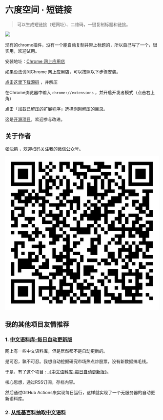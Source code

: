 # 六度空间 · 短链接

> 可以生成短链接（短网址）、二维码，一键复制标题和链接。

![](https://tqimg.github.io/20200723050312.png)

现有的chrome插件，没有一个能自动复制并带上标题的，所以自己写了一个，很实用，欢迎试用。


安装地址：[Chrome 网上应用店](//t.cn/AiBLK07q)

如果没法访问Chrome 网上应用店，可以按照以下步骤安装。

[点击这里下载源码](//github.com/6du-space/url-short/archive/master.zip) ，并解压

在Chrome浏览器中输入 `chrome://extensions` ，并开启开发者模式（点击右上角）

点击「加载已解压的扩展程序」选择刚刚解压的目录。

这是[开源项目](//github.com/6du-space/url-short)，欢迎参与改进。


## 关于作者

[张沈鹏](mailto:zsp042@gmail.com) ，欢迎扫码关注我的微信公众号。

![](https://raw.githubusercontent.com/txtcn/dump/master/touzi-world.svg)

## 我的其他项目友情推荐

### 1. [中文语料库-每日自动更新版](//github.com/txtcn/data) 

网上有一些中文语料库，但是居然都不是自动更新的。

是可忍，孰不可忍。我想自动挖掘研究市场热点炒股票，没有新数据搞毛线。

于是，有了这个项目 : [《中文语料库-每日自动更新版》](//github.com/txtcn/data)。

核心思想，通过RSS订阅，存档内容。

然后通过GitHub Actions来实现每日运行，这样就实现了一个无服务器的自动更新语料库。

### 2. [从维基百科抽取中文语料](//github.com/txtcn/wiki)


